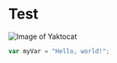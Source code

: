 # Test
 ![Image of Yaktocat](https://octodex.github.com/images/yaktocat.png)

``` javascript
var myVar = "Hello, world!";
```
